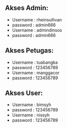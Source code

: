 ## Akses Admin:

- Username : rheinsullivan
- password : admin666
- Username : admindinsos
- password : admin666

## Akses Petugas:

- Username : tuabangka
- password : 123456789
- Username : manggacor
- password : 123456789

## Akses User:

- Username : bimsyh
- password : 123456789
- Username : nissyh
- password : 123456789
